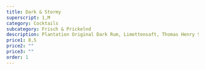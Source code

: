 ```yaml
---
title: Dark & Stormy
superscript: 1,M
category: Cocktails
subcategory: Frisch & Prickelnd
description: Plantation Original Dark Rum, Limettensaft, Thomas Henry Spicy Ginger
price1: 8,5
price2: ""
price3: ""
order: 1
---
```

